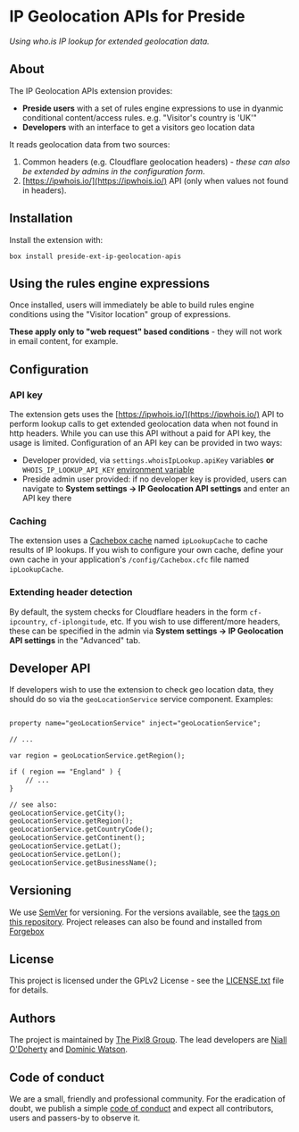 # IP Geolocation APIs for Preside

_Using who.is IP lookup for extended geolocation data._

## About

The IP Geolocation APIs extension provides:

* **Preside users** with a set of rules engine expressions to use in dyanmic conditional content/access rules. e.g. "Visitor's country is 'UK'"
* **Developers** with an interface to get a visitors geo location data

It reads geolocation data from two sources:

1. Common headers (e.g. Cloudflare geolocation headers) - _these can also be extended by admins in the configuration form_.
2. [https://ipwhois.io/](https://ipwhois.io/) API (only when values not found in headers).

## Installation

Install the extension with:

```
box install preside-ext-ip-geolocation-apis
```

## Using the rules engine expressions

Once installed, users will immediately be able to build rules engine conditions using the "Visitor location" group of expressions.

**These apply only to "web request" based conditions** - they will not work in email content, for example.

## Configuration

### API key

The extension gets uses the [https://ipwhois.io/](https://ipwhois.io/) API to perform lookup calls to get extended geolocation data when not found in http headers. While you can use this API without a paid for API key, the usage is limited. Configuration of an API key can be provided in two ways:

* Developer provided, via `settings.whoisIpLookup.apiKey` variables **or** `WHOIS_IP_LOOKUP_API_KEY` [environment variable](https://docs.preside.org/devguides/config.html#injecting-environment-variables)
* Preside admin user provided: if no developer key is provided, users can navigate to **System settings -> IP Geolocation API settings** and enter an API key there

### Caching

The extension uses a [Cachebox cache](https://cachebox.ortusbooks.com/) named `ipLookupCache` to cache results of IP lookups. If you wish to configure your own cache, define your own cache in your application's `/config/Cachebox.cfc` file named `ipLookupCache`.

### Extending header detection

By default, the system checks for Cloudflare headers in the form `cf-ipcountry`, `cf-iplongitude`, etc. If you wish to use different/more headers, these can be specified in the admin via **System settings -> IP Geolocation API settings** in the "Advanced" tab.

## Developer API

If developers wish to use the extension to check geo location data, they should do so via the `geoLocationService` service component. Examples:

```cfc

property name="geoLocationService" inject="geoLocationService";

// ...

var region = geoLocationService.getRegion();

if ( region == "England" ) {
	// ...
}

// see also:
geoLocationService.getCity();
geoLocationService.getRegion();
geoLocationService.getCountryCode();
geoLocationService.getContinent();
geoLocationService.getLat();
geoLocationService.getLon();
geoLocationService.getBusinessName();
```

## Versioning

We use [SemVer](https://semver.org) for versioning. For the versions available, see the [tags on this repository](https://github.com/pixl8/preside-ext-ip-geolocation-apis/releases). Project releases can also be found and installed from [Forgebox](https://forgebox.io/view/preside-ext-ip-geolocation-apis)

## License

This project is licensed under the GPLv2 License - see the [LICENSE.txt](https://github.com/pixl8/preside-ext-ip-geolocation-apis/blob/stable/LICENSE.txt) file for details.

## Authors

The project is maintained by [The Pixl8 Group](https://www.pixl8.co.uk). The lead developers are [Niall O'Doherty](https://github.com/nodoherty) and [Dominic Watson](https://github.com/DominicWatson).

## Code of conduct

We are a small, friendly and professional community. For the eradication of doubt, we publish a simple [code of conduct](https://github.com/pixl8/preside-ext-ip-geolocation-apis/blob/stable/CODE_OF_CONDUCT.md) and expect all contributors, users and passers-by to observe it.